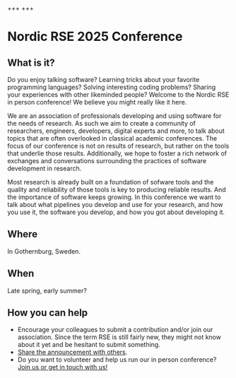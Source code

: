 +++
+++

# Nordic RSE 2025 Conference

## What is it?

Do you enjoy talking software? Learning tricks about your favorite programming languages? Solving interesting coding problems? Sharing your experiences with other likeminded people? Welcome to the Nordic RSE in person conference! We believe you might really like it here.

We are an association of professionals developing and using software for the needs of research. As such we aim to create a community of researchers, engineers, developers, digital experts and more, to talk about topics that are often overlooked in classical academic conferences. The focus of our conference is not on results of research, but rather on the tools that underlie those results. Additionally, we hope to foster a rich network of exchanges and conversations surrounding the practices of software development in research.

Most research is already built on a foundation of sofware tools and the quality and reliability of those tools is key to producing reliable results. And the importance of software keeps growing. In this conference we want to talk about what pipelines you develop and use for your research, and how you use it, the software you develop, and how you got about developing it.

## Where

In Gothernburg, Sweden.

## When

Late spring, early summer?

## How you can help

 - Encourage your colleagues to submit a contribution and/or join our association. Since the term RSE is still fairly new, they might not know about it yet and be hesitant to submit something.
 - [Share the announcement with others](/).
 - Do you want to volunteer and help us run our in person conference? [Join us or get in touch with us!](https://nordic-rse.org/about/governance/contact.md)

